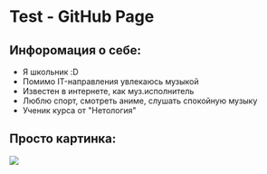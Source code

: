 # Test - GitHub Page 

## Инфоромация о себе:

- Я школьник :D
- Помимо IT-направления увлекаюсь музыкой
- Известен в интернете, как муз.исполнитель
- Люблю спорт, смотреть аниме, слушать спокойную музыку
- Ученик курса от "Нетология"

## Просто картинка:

![](https://i.pinimg.com/736x/90/07/84/9007846f417929204a1feff6a91d60a5.jpg)